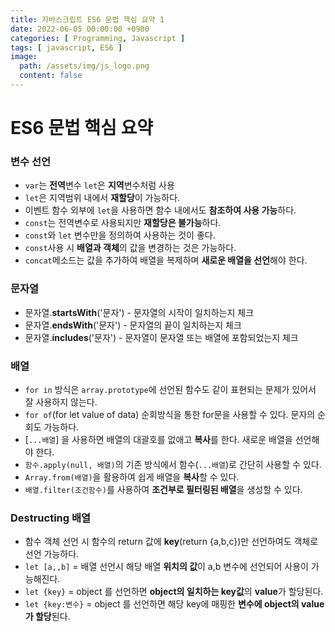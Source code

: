 ```yaml
---
title: 자바스크립트 ES6 문법 핵심 요약 1
date: 2022-06-05 00:00:00 +0900
categories: [ Programming, Javascript ]
tags: [ javascript, ES6 ]
image:
  path: /assets/img/js_logo.png
  content: false
---
```


# ES6 문법 핵심 요약

### **변수 선언**

- `var`는 **전역**변수 `let`은 **지역**변수처럼 사용
- `let`은 지역범위 내에서 **재할당**이 가능하다.
- 이벤트 함수 외부에 `let`을 사용하면 함수 내에서도 **참조하여 사용 가능**하다.
- `const`는 전역변수로 사용되지만 **재할당은 불가능**하다.
- `const`와 `let` 변수만을 정의하여 사용하는 것이 좋다.
- `const`사용 시 **배열과 객체**의 값을 변경하는 것은 가능하다.
- `concat`메소드는 값을 추가하여 배열을 복제하며 **새로운 배열을 선언**해야 한다.

### **문자열**

- 문자열.**startsWith**('문자') - 문자열의 시작이 일치하는지 체크
- 문자열.**endsWith**('문자') - 문자열의 끝이 일치하는지 체크
- 문자열.**includes**('문자') - 문자열이 문자열 또는 배열에 포함되었는지 체크

### **배열**

- `for in` 방식은 `array.prototype`에 선언된 함수도 같이 표현되는 문제가 있어서 잘 사용하지 않는다.
- `for of`(for let value of data) 순회방식을 통한 for문을 사용할 수 있다. 문자의 순회도 가능하다.
- [`...배열`] 을 사용하면 배열의 대괄호를 없애고 **복사**를 한다. 새로운 배열을 선언해야 한다.
- `함수.apply(null, 배열)`의 기존 방식에서 함수(`...배열`)로 간단히 사용할 수 있다.
- `Array.from(배열)`을 활용하여 쉽게 배열을 **복사**할 수 있다.
- `배열.filter(조건함수)`를 사용하여 **조건부로 필터링된 배열**을 생성할 수 있다.

### **Destructing 배열**

- 함수 객체 선언 시 함수의 return 값에 **key**(return {a,b,c})만 선언하여도 객체로 선언 가능하다.
- `let [a,,b]` = 배열 선언시 해당 배열 **위치의 값**이 a,b 변수에 선언되어 사용이 가능해진다.
- `let {key}` = object 를 선언하면 **object의 일치하는 key값**의 **value**가 할당된다.
- `let {key:변수}` = object 를 선언하면 해당 key에 매핑한 **변수에 object의 value가 할당**된다.
